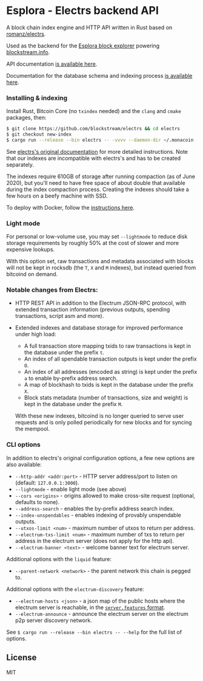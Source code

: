 # Esplora - Electrs backend API

A block chain index engine and HTTP API written in Rust based on [romanz/electrs](https://github.com/romanz/electrs).

Used as the backend for the [Esplora block explorer](https://github.com/Blockstream/esplora) powering [blockstream.info](https://blockstream.info/).

API documentation [is available here](https://github.com/blockstream/esplora/blob/master/API.md).

Documentation for the database schema and indexing process [is available here](doc/schema.md).

### Installing & indexing

Install Rust, Bitcoin Core (no `txindex` needed) and the `clang` and `cmake` packages, then:

```bash
$ git clone https://github.com/blockstream/electrs && cd electrs
$ git checkout new-index
$ cargo run --release --bin electrs -- -vvvv --daemon-dir ~/.monacoin
```

See [electrs's original documentation](https://github.com/romanz/electrs/blob/master/doc/usage.md) for more detailed instructions.
Note that our indexes are incompatible with electrs's and has to be created separately.

The indexes require 610GB of storage after running compaction (as of June 2020), but you'll need to have
free space of about double that available during the index compaction process.
Creating the indexes should take a few hours on a beefy machine with SSD.

To deploy with Docker, follow the [instructions here](https://github.com/Blockstream/esplora#how-to-build-the-docker-image).

### Light mode

For personal or low-volume use, you may set `--lightmode` to reduce disk storage requirements
by roughly 50% at the cost of slower and more expensive lookups.

With this option set, raw transactions and metadata associated with blocks will not be kept in rocksdb
(the `T`, `X` and `M` indexes),
but instead queried from bitcoind on demand.

### Notable changes from Electrs:

- HTTP REST API in addition to the Electrum JSON-RPC protocol, with extended transaction information
  (previous outputs, spending transactions, script asm and more).

- Extended indexes and database storage for improved performance under high load:

  - A full transaction store mapping txids to raw transactions is kept in the database under the prefix `t`.
  - An index of all spendable transaction outputs is kept under the prefix `O`.
  - An index of all addresses (encoded as string) is kept under the prefix `a` to enable by-prefix address search.
  - A map of blockhash to txids is kept in the database under the prefix `X`.
  - Block stats metadata (number of transactions, size and weight) is kept in the database under the prefix `M`.

  With these new indexes, bitcoind is no longer queried to serve user requests and is only polled
  periodically for new blocks and for syncing the mempool.

### CLI options

In addition to electrs's original configuration options, a few new options are also available:

- `--http-addr <addr:port>` - HTTP server address/port to listen on (default: `127.0.0.1:3000`).
- `--lightmode` - enable light mode (see above)
- `--cors <origins>` - origins allowed to make cross-site request (optional, defaults to none).
- `--address-search` - enables the by-prefix address search index.
- `--index-unspendables` - enables indexing of provably unspendable outputs.
- `--utxos-limit <num>` - maximum number of utxos to return per address.
- `--electrum-txs-limit <num>` - maximum number of txs to return per address in the electrum server (does not apply for the http api).
- `--electrum-banner <text>` - welcome banner text for electrum server.

Additional options with the `liquid` feature:
- `--parent-network <network>` - the parent network this chain is pegged to.

Additional options with the `electrum-discovery` feature:
- `--electrum-hosts <json>` - a json map of the public hosts where the electrum server is reachable, in the [`server.features` format](https://electrumx.readthedocs.io/en/latest/protocol-methods.html#server.features).
- `--electrum-announce` - announce the electrum server on the electrum p2p server discovery network.

See `$ cargo run --release --bin electrs -- --help` for the full list of options.

## License

MIT
